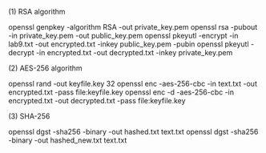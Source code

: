 (1) RSA algorithm

openssl genpkey -algorithm RSA -out private_key.pem
openssl rsa -pubout -in private_key.pem -out public_key.pem
openssl pkeyutl -encrypt -in lab9.txt -out encrypted.txt -inkey public_key.pem -pubin
openssl pkeyutl -decrypt -in encrypted.txt -out decrypted.txt -inkey private_key.pem

(2) AES-256 algorithm

openssl rand -out keyfile.key 32
openssl enc -aes-256-cbc -in text.txt -out encrypted.txt -pass file:keyfile.key
openssl enc -d -aes-256-cbc -in encrypted.txt -out decrypted.txt -pass file:keyfile.key

(3) SHA-256

openssl dgst -sha256 -binary -out hashed.txt text.txt
openssl dgst -sha256 -binary -out hashed_new.txt text.txt
